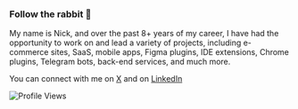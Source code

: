 <h3>Follow the rabbit 🐇</h3>

My name is Nick, and over the past 8+ years of my career, I have had the opportunity to work on and lead a variety of projects, including e-commerce sites, SaaS, mobile apps, Figma plugins, IDE extensions, Chrome plugins, Telegram bots, back-end services, and much more.

You can connect with me on [X](https://x.com/vonderklaas) and on [LinkedIn](https://www.linkedin.com/in/vonderklaas/)

![Profile Views](https://komarev.com/ghpvc/?username=garbalau-github&color=blue) 

